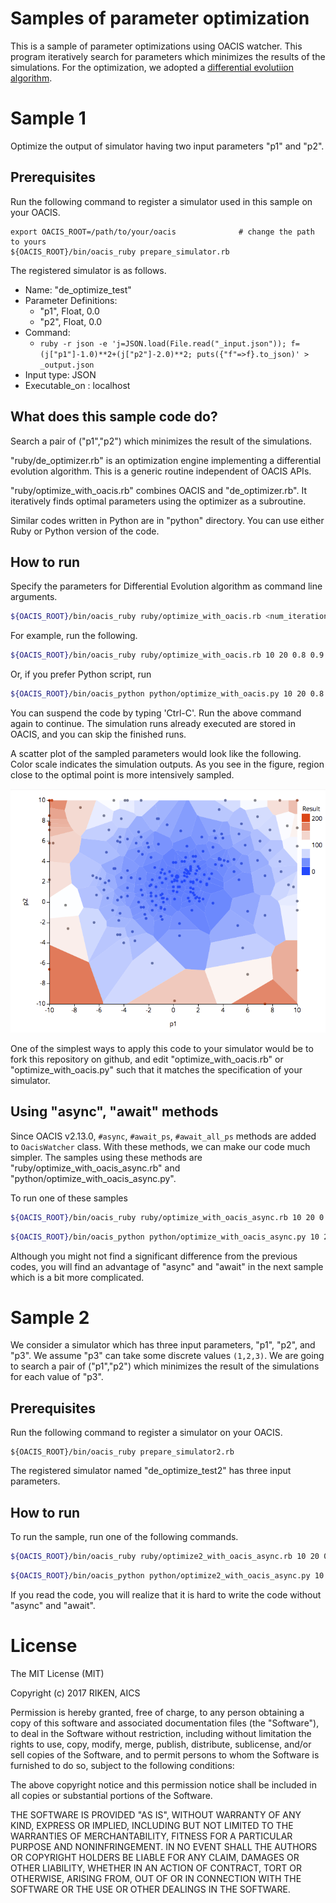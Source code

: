 # Samples of parameter optimization

This is a sample of parameter optimizations using OACIS watcher.
This program iteratively search for parameters which minimizes the results of the simulations.
For the optimization, we adopted a [differential evolutiion algorithm](https://en.wikipedia.org/wiki/Differential_evolution).

# Sample 1

Optimize the output of simulator having two input parameters "p1" and "p2".

## Prerequisites

Run the following command to register a simulator used in this sample on your OACIS.

```
export OACIS_ROOT=/path/to/your/oacis              # change the path to yours
${OACIS_ROOT}/bin/oacis_ruby prepare_simulator.rb
```

The registered simulator is as follows.

- Name: "de_optimize_test"
- Parameter Definitions:
    - "p1", Float, 0.0
    - "p2", Float, 0.0
- Command:
    - `ruby -r json -e 'j=JSON.load(File.read("_input.json")); f=(j["p1"]-1.0)**2+(j["p2"]-2.0)**2; puts({"f"=>f}.to_json)' > _output.json`
- Input type: JSON
- Executable_on : localhost


## What does this sample code do?

Search a pair of ("p1","p2") which minimizes the result of the simulations.

"ruby/de_optimizer.rb" is an optimization engine implementing a differential evolution algorithm. This is a generic routine independent of OACIS APIs.

"ruby/optimize_with_oacis.rb" combines OACIS and "de_optimizer.rb". It iteratively finds optimal parameters using the optimizer as a subroutine.

Similar codes written in Python are in "python" directory. You can use either Ruby or Python version of the code.

## How to run

Specify the parameters for Differential Evolution algorithm as command line arguments.

```sh
${OACIS_ROOT}/bin/oacis_ruby ruby/optimize_with_oacis.rb <num_iterations> <population size> <f> <cr> <seed>
```

For example, run the following.

```sh
${OACIS_ROOT}/bin/oacis_ruby ruby/optimize_with_oacis.rb 10 20 0.8 0.9 1234
```

Or, if you prefer Python script, run

```sh
${OACIS_ROOT}/bin/oacis_python python/optimize_with_oacis.py 10 20 0.8 0.9 1234
```

You can suspend the code by typing 'Ctrl-C'. Run the above command again to continue. The simulation runs already executed are stored in OACIS, and you can skip the finished runs.

A scatter plot of the sampled parameters would look like the following. Color scale indicates the simulation outputs.
As you see in the figure, region close to the optimal point is more intensively sampled.

![sample](scatter_plot.png)

One of the simplest ways to apply this code to your simulator would be to fork this repository on github, and edit "optimize_with_oacis.rb" or "optimize_with_oacis.py" such that it matches the specification of your simulator.

## Using "async", "await" methods

Since OACIS v2.13.0, `#async`, `#await_ps`, `#await_all_ps` methods are added to `OacisWatcher` class.
With these methods, we can make our code much simpler.
The samples using these methods are "ruby/optimize_with_oacis_async.rb" and "python/optimize_with_oacis_async.py".

To run one of these samples

```sh
${OACIS_ROOT}/bin/oacis_ruby ruby/optimize_with_oacis_async.rb 10 20 0.8 0.9 1234
```

```sh
${OACIS_ROOT}/bin/oacis_python python/optimize_with_oacis_async.py 10 20 0.8 0.9 1234
```

Although you might not find a significant difference from the previous codes, you will find an advantage of "async" and "await" in the next sample which is a bit more complicated.

# Sample 2

We consider a simulator which has three input parameters, "p1", "p2", and "p3".
We assume "p3" can take some discrete values `(1,2,3)`.
We are going to search a pair of ("p1","p2") which minimizes the result of the simulations for each value of "p3".

## Prerequisites

Run the following command to register a simulator on your OACIS.

```
${OACIS_ROOT}/bin/oacis_ruby prepare_simulator2.rb
```

The registered simulator named "de_optimize_test2" has three input parameters.

## How to run

To run the sample, run one of the following commands.

```sh
${OACIS_ROOT}/bin/oacis_ruby ruby/optimize2_with_oacis_async.rb 10 20 0.8 0.9 1234
```

```sh
${OACIS_ROOT}/bin/oacis_python python/optimize2_with_oacis_async.py 10 20 0.8 0.9 1234
```

If you read the code, you will realize that it is hard to write the code without "async" and "await".

# License

The MIT License (MIT)

Copyright (c) 2017 RIKEN, AICS

Permission is hereby granted, free of charge, to any person obtaining a copy of this software and associated documentation files (the "Software"), to deal in the Software without restriction, including without limitation the rights to use, copy, modify, merge, publish, distribute, sublicense, and/or sell copies of the Software, and to permit persons to whom the Software is furnished to do so, subject to the following conditions:

The above copyright notice and this permission notice shall be included in all copies or substantial portions of the Software.

THE SOFTWARE IS PROVIDED "AS IS", WITHOUT WARRANTY OF ANY KIND, EXPRESS OR IMPLIED, INCLUDING BUT NOT LIMITED TO THE WARRANTIES OF MERCHANTABILITY, FITNESS FOR A PARTICULAR PURPOSE AND NONINFRINGEMENT. IN NO EVENT SHALL THE AUTHORS OR COPYRIGHT HOLDERS BE LIABLE FOR ANY CLAIM, DAMAGES OR OTHER LIABILITY, WHETHER IN AN ACTION OF CONTRACT, TORT OR OTHERWISE, ARISING FROM, OUT OF OR IN CONNECTION WITH THE SOFTWARE OR THE USE OR OTHER DEALINGS IN THE SOFTWARE.

